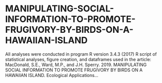 # MANIPULATING-SOCIAL-INFORMATION-TO-PROMOTE-FRUGIVORY-BY-BIRDS-ON-A-HAWAIIAN-ISLAND
All analyses were conducted in program R version 3.4.3 (2017) 
R script of statistical analyses, figure creation, and dataframes used in the article:
MacDonald, S.E., Ward, M.P., and J.H. Sperry. 2019. MANIPULATING SOCIAL INFORMATION TO PROMOTE FRUGIVORY BY BIRDS ON A HAWAIIAN ISLAND. Ecological Applications...
